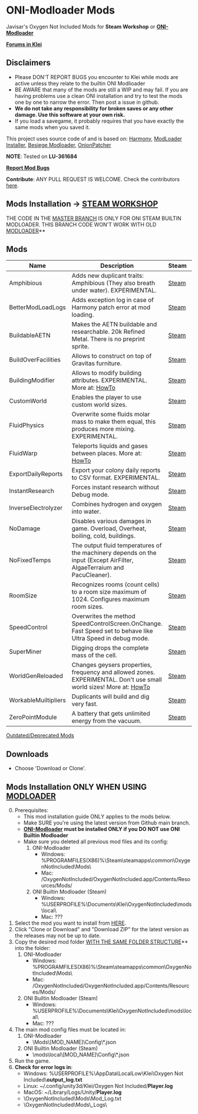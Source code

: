 # ONI-Modloader Mods
Javisar's Oxygen Not Included Mods for **Steam Workshop** or [**ONI-Modloader**](https://github.com/javisar/ONI-Modloader)

[**Forums in Klei**](https://forums.kleientertainment.com/forums/topic/97444-mods-trevices-mods-lair/)


Disclaimers
-----------
* Please DON'T REPORT BUGS you encounter to Klei while mods are active unless they relate to the builtin ONI Modlioader
* BE AWARE that many of the mods are still a WIP and may fail. If you are having problems use a clean ONI installation and try to test the mods one by one to narrow the error. Then post a issue in github.
* **We do not take any responsibility for broken saves or any other damage. Use this software at your own risk.**
* If you load a savegame, it probably requires that you have exactly the same mods when you saved it.

This project uses source code of and is based on: [Harmony](https://github.com/pardeike/Harmony), [ModLoader Installer](https://github.com/zeobviouslyfakeacc/ModLoaderInstaller), [Besiege Modloader](https://github.com/spaar/besiege-modloader), [OnionPatcher](https://forums.kleientertainment.com/topic/81296-mod159-materialcolor-onionpatcher/)


**NOTE**: Tested on **LU-361684**

**[Report Mod Bugs](https://github.com/javisar/ONI-Modloader-Mods/issues/new/choose)**

**Contribute**: ANY PULL REQUEST IS WELCOME. Check the contributors [here](https://github.com/javisar/ONI-Modloader-Mods/graphs/contributors). 


Mods Installation -> **[STEAM WORKSHOP](https://steamcommunity.com/profiles/76561198113833876/myworkshopfiles/?appid=457140)**
-----------------------------------
THE CODE IN THE [MASTER BRANCH](https://github.com/javisar/ONI-Modloader-Mods) IS ONLY FOR ONI STEAM BUILTIN MODLOADER.
THIS BRANCH CODE WON'T WORK WITH OLD [MODLOADER](https://github.com/javisar/ONI-Modloader)**


Mods
----
| Name  | Description | Steam | Contributors |
| ----- | ----------- | ----- | ------------ |
| Amphibious | Adds new duplicant traits: Amphibious (They also breath under water). EXPERIMENTAL. | [Steam](https://steamcommunity.com/sharedfiles/filedetails/?id=1741246395) | [@javisar](https://github.com/javisar) |
| BetterModLoadLogs | Adds exception log in case of Harmony patch error at mod loading. | [Steam](https://steamcommunity.com/sharedfiles/filedetails/?id=1744626595) | [@javisar](https://github.com/javisar) |
| BuildableAETN | Makes the AETN buildable and researchable. 20k Refined Metal. There is no preprint sprite. | [Steam](https://steamcommunity.com/sharedfiles/filedetails/?id=1714094338) | [@javisar](https://github.com/javisar) |
| BuildOverFacilities | Allows to construct on top of Gravitas furniture. | [Steam]() | [@javisar](https://github.com/javisar) |
| BuildingModifier | Allows to modify building attributes. EXPERIMENTAL. More at: [HowTo](https://github.com/javisar/ONI-Modloader-Mods/blob/master/Mods/BuildingModifier/BuildingModifierHowto.txt) | [Steam]() | [@javisar](https://github.com/javisar) |
| CustomWorld | Enables the player to use custom world sizes. | [Steam](https://steamcommunity.com/sharedfiles/filedetails/?id=1713687582) | [@Moonkis](https://github.com/Moonkis) [@javisar](https://github.com/javisar) |
| FluidPhysics | Overwrite some fluids molar mass to make them equal, this produces more mixing. EXPERIMENTAL. | [Steam]() | [@javisar](https://github.com/javisar) |
| FluidWarp | Teleports liquids and gases between places. More at: [HowTo](https://github.com/javisar/ONI-Modloader-Mods/blob/master/Mods/FluidWarp/FluidWarpModHowto.txt) | [Steam](https://steamcommunity.com/sharedfiles/filedetails/?id=1741267647) | [@javisar](https://github.com/javisar) [@Blindfold](https://github.com/Blindfold) [@Moonkis](https://github.com/Moonkis) |
| ExportDailyReports | Export your colony daily reports to CSV format. EXPERIMENTAL. | [Steam](https://steamcommunity.com/sharedfiles/filedetails/?id=1736659376) | [@javisar](https://github.com/javisar) |
| InstantResearch | Forces instant research without Debug mode. | [Steam](https://steamcommunity.com/sharedfiles/filedetails/?id=1714091093) | [@javisar](https://github.com/javisar) |
| InverseElectrolyzer | Combines hydrogen and oxygen into water. | [Steam](https://steamcommunity.com/sharedfiles/filedetails/?id=1742051024) | [@javisar](https://github.com/javisar) |
| NoDamage | Disables various damages in game. Overload, Overheat, boiling, cold, buildings. | [Steam](https://steamcommunity.com/sharedfiles/filedetails/?id=1728703506) | [@javisar](https://github.com/javisar) |
| NoFixedTemps | The output fluid temperatures of the machinery depends on the input (Except AirFilter, AlgaeTerraium and PacuCleaner). | [Steam](https://steamcommunity.com/sharedfiles/filedetails/?id=1742003542) | [@javisar](https://github.com/javisar) |
| RoomSize | Recognizes rooms (count cells) to a room size maximum of 1024. Configures maximum room sizes. | [Steam](https://steamcommunity.com/sharedfiles/filedetails/?id=1715802131) | [@javisar](https://github.com/javisar) |
| SpeedControl | Overwrites the method SpeedControlScreen.OnChange. Fast Speed set to behave like Ultra Speed in debug mode. | [Steam](https://steamcommunity.com/sharedfiles/filedetails/?id=1713359495) | [@javisar](https://github.com/javisar) |
| SuperMiner | Digging drops the complete mass of the cell. | [Steam](https://steamcommunity.com/sharedfiles/filedetails/?id=1728728517) | [@javisar](https://github.com/javisar) |
| WorldGenReloaded | Changes geysers properties, frequency and allowed zones. EXPERIMENTAL. Don't use small world sizes! More at: [HowTo](https://github.com/javisar/ONI-Modloader-Mods/blob/master/Mods/WorldGenReloaded/WorldGenReloadedHowto.txt) | [Steam]() | [@javisar](https://github.com/javisar) |
| WorkableMuiltipliers | Duplicants will build and dig very fast. | [Steam](https://steamcommunity.com/sharedfiles/filedetails/?id=1742986928) | [@javisar](https://github.com/javisar) |
| ZeroPointModule | A battery that gets unlimited energy from the vacuum. | [Steam](https://steamcommunity.com/sharedfiles/filedetails/?id=1715786411) | [@javisar](https://github.com/javisar) |



[Outdated/Deprecated Mods](https://github.com/javisar/ONI-Modloader-Mods/blob/master/Outdated.md)


   
Downloads
---------
* Choose 'Download or Clone'.




Mods Installation **ONLY WHEN USING [MODLOADER](https://github.com/javisar/ONI-Modloader)**
-----------------
0. Prerequisites:
   * This mod installation guide ONLY applies to the mods below.
   * Make SURE you're using the latest version from Github main branch.
   * **[ONI-Modloader](https://github.com/javisar/ONI-Modloader#quick-start) must be installed ONLY if you DO NOT use ONI Builtin Modloader**
   * Make sure you deleted all previous mod files and its config:
     1. ONI-Modloader	
        * Windows: %PROGRAMFILES(X86)%\Steam\steamapps\common\OxygenNotIncluded\Mods\
        * Mac: /OxygenNotIncluded/OxygenNotIncluded.app/Contents/Resources/Mods/
     2. ONI Builtin Modloader (Steam)
        * Windows: %USERPROFILE%\Documents\Klei\OxygenNotIncluded\mods\local\
        * Mac: ???
1. Select the mod you want to install from [HERE](https://github.com/javisar/ONI-Modloader-Mods/tree/master/Mods).
2. Click "Clone or Download" and "Download ZIP" for the latest version as the releases may not be up to date.
3. Copy the desired mod folder [WITH THE SAME FOLDER STRUCTURE](https://github.com/javisar/ONI-Modloader-Mods/tree/master/.github/folders.png)** into the folder:
   1. ONI-Modloader	
      * Windows: %PROGRAMFILES(X86)%\Steam\steamapps\common\OxygenNotIncluded\Mods\
      * Mac: /OxygenNotIncluded/OxygenNotIncluded.app/Contents/Resources/Mods/
   2. ONI Builtin Modloader (Steam)
      * Windows: %USERPROFILE%\Documents\Klei\OxygenNotIncluded\mods\local\
      * Mac: ???
4. The main mod config files must be located in:
   1. ONI-Modloader
      * \Mods\\[MOD_NAME]\Config\\*.json
   2. ONI Builtin Modloader (Steam)
      * \mods\local\\[MOD_NAME]\Config\\*.json
5. Run the game.
6. **Check for error logs in**:
   * Windows: %USERPROFILE%\AppData\LocalLow\Klei\Oxygen Not Included\\**output_log.txt** 
   * Linux: ~/.config/unity3d/Klei/Oxygen Not Included/**Player.log**
   * MacOS: ~/Library/Logs/Unity/**Player.log**
   * \OxygenNotIncluded\Mods\Mod_Log.txt
   * \OxygenNotIncluded\Mods\\_Logs\

